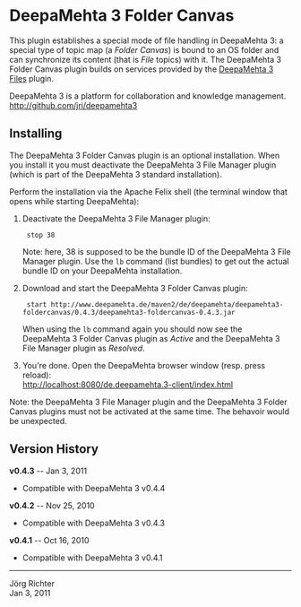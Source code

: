 
DeepaMehta 3 Folder Canvas
==========================

This plugin establishes a special mode of file handling in DeepaMehta 3: a special type of topic map (a *Folder Canvas*) is bound to an OS folder and can synchronize its content (that is *File* topics) with it. The DeepaMehta 3 Folder Canvas plugin builds on services provided by the [DeepaMehta 3 Files](http://github.com/jri/deepamehta3-files) plugin.

DeepaMehta 3 is a platform for collaboration and knowledge management.  
<http://github.com/jri/deepamehta3>


Installing
----------

The DeepaMehta 3 Folder Canvas plugin is an optional installation. When you install it you must deactivate the DeepaMehta 3 File Manager plugin (which is part of the DeepaMehta 3 standard installation).

Perform the installation via the Apache Felix shell (the terminal window that opens while starting DeepaMehta):

1. Deactivate the DeepaMehta 3 File Manager plugin:

        stop 38

   Note: here, 38 is supposed to be the bundle ID of the DeepaMehta 3 File Manager plugin.
   Use the `lb` command (list bundles) to get out the actual bundle ID on your DeepaMehta installation.

2. Download and start the DeepaMehta 3 Folder Canvas plugin:

        start http://www.deepamehta.de/maven2/de/deepamehta/deepamehta3-foldercanvas/0.4.3/deepamehta3-foldercanvas-0.4.3.jar

   When using the `lb` command again you should now see the DeepaMehta 3 Folder Canvas plugin as *Active* and the DeepaMehta 3 File Manager plugin as *Resolved*.

3. You're done. Open the DeepaMehta browser window (resp. press reload):  
   <http://localhost:8080/de.deepamehta.3-client/index.html>

Note: the DeepaMehta 3 File Manager plugin and the DeepaMehta 3 Folder Canvas plugins must not be activated at the same time. The behavoir would be unexpected.


Version History
---------------

**v0.4.3** -- Jan 3, 2011

* Compatible with DeepaMehta 3 v0.4.4

**v0.4.2** -- Nov 25, 2010

* Compatible with DeepaMehta 3 v0.4.3

**v0.4.1** -- Oct 16, 2010

* Compatible with DeepaMehta 3 v0.4.1


------------
Jörg Richter  
Jan 3, 2011
